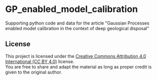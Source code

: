 # GP_enabled_model_calibration
Supporting python code and data for the article "Gaussian Processes enabled model calibration in the context of deep geological disposal"

## License
This project is licensed under the [Creative Commons Attribution 4.0 International (CC BY 4.0)](https://creativecommons.org/licenses/by/4.0/) license.  
You are free to share and adapt the material as long as proper credit is given to the original author.
